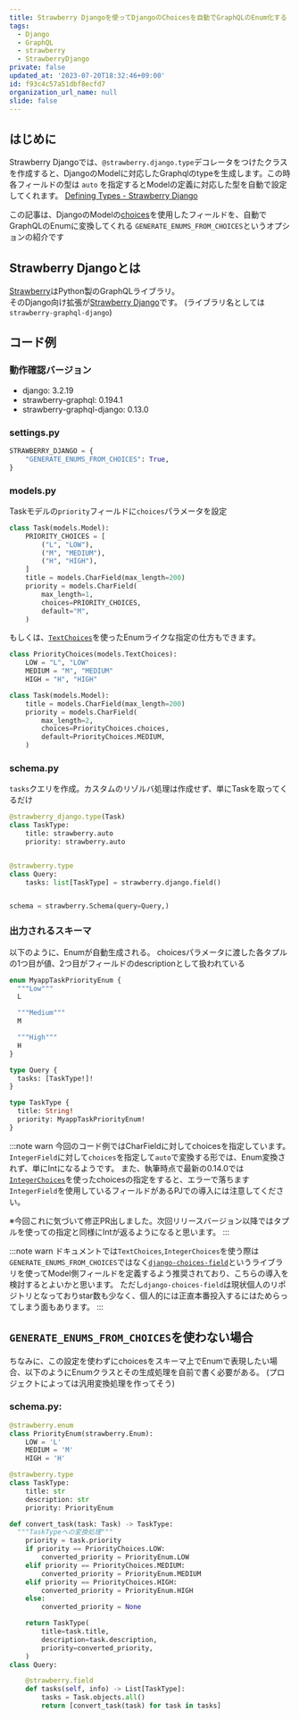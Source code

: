 ```yaml
---
title: Strawberry Djangoを使ってDjangoのChoicesを自動でGraphQLのEnum化する
tags:
  - Django
  - GraphQL
  - strawberry
  - StrawberryDjango
private: false
updated_at: '2023-07-20T18:32:46+09:00'
id: f93c4c57a51dbf8ecfd7
organization_url_name: null
slide: false
---
```



## はじめに

Strawberry Djangoでは、`@strawberry.django.type`デコレータをつけたクラスを作成すると、DjangoのModelに対応したGraphqlのtypeを生成します。この時各フィールドの型は `auto` を指定するとModelの定義に対応した型を自動で設定してくれます。
[Defining Types - Strawberry Django](https://strawberry-graphql.github.io/strawberry-graphql-django/guide/types/)

この記事は、DjangoのModelの[choices](https://docs.djangoproject.com/en/4.2/ref/models/fields/#choices)を使用したフィールドを、自動でGraphQLのEnumに変換してくれる `GENERATE_ENUMS_FROM_CHOICES`というオプションの紹介です

## Strawberry Djangoとは
[Strawberry](https://strawberry.rocks/)はPython製のGraphQLライブラリ。  
そのDjango向け拡張が[Strawberry Django](https://strawberry-graphql.github.io/strawberry-graphql-django/)です。
(ライブラリ名としては`strawberry-graphql-django`)

## コード例
### 動作確認バージョン
- django: 3.2.19
- strawberry-graphql: 0.194.1
- strawberry-graphql-django: 0.13.0


### settings.py
```py
STRAWBERRY_DJANGO = {
    "GENERATE_ENUMS_FROM_CHOICES": True,
}
```

### models.py
Taskモデルの`priority`フィールドに`choices`パラメータを設定
```py
class Task(models.Model):
    PRIORITY_CHOICES = [
        ("L", "LOW"),
        ("M", "MEDIUM"),
        ("H", "HIGH"),
    ]
    title = models.CharField(max_length=200)
    priority = models.CharField(
        max_length=1,
        choices=PRIORITY_CHOICES,
        default="M",
    )
```

もしくは、[`TextChoices`](https://docs.djangoproject.com/en/4.2/ref/models/fields/#enumeration-types)を使ったEnumライクな指定の仕方もできます。
```py
class PriorityChoices(models.TextChoices):
    LOW = "L", "LOW"
    MEDIUM = "M", "MEDIUM"
    HIGH = "H", "HIGH"

class Task(models.Model):
    title = models.CharField(max_length=200)
    priority = models.CharField(
        max_length=2,
        choices=PriorityChoices.choices,
        default=PriorityChoices.MEDIUM,
    )
```

### schema.py
`tasks`クエリを作成。カスタムのリゾルバ処理は作成せず、単にTaskを取ってくるだけ
```py
@strawberry_django.type(Task)
class TaskType:
    title: strawberry.auto
    priority: strawberry.auto


@strawberry.type
class Query:
    tasks: list[TaskType] = strawberry.django.field()


schema = strawberry.Schema(query=Query,)
```


### 出力されるスキーマ
以下のように、Enumが自動生成される。
choicesパラメータに渡した各タプルの1つ目が値、2つ目がフィールドのdescriptionとして扱われている
```graphql
enum MyappTaskPriorityEnum {
  """Low"""
  L

  """Medium"""
  M

  """High"""
  H
}

type Query {
  tasks: [TaskType!]!
}

type TaskType {
  title: String!
  priority: MyappTaskPriorityEnum!
}
```


:::note warn
今回のコード例ではCharFieldに対してchoicesを指定しています。
`IntegerField`に対して`choices`を指定して`auto`で変換する形では、Enum変換されず、単にIntになるようです。
また、執筆時点で最新の0.14.0では[`IntegerChoices`](https://docs.djangoproject.com/en/4.2/ref/models/fields/#enumeration-types)を使ったchoicesの指定をすると、エラーで落ちます
`IntegerField`を使用しているフィールドがあるPJでの導入には注意してください。

※今回これに気づいて修正PR出しました。次回リリースバージョン以降ではタプルを使っての指定と同様にIntが返るようになると思います。
:::

:::note warn
ドキュメントでは`TextChoices`,`IntegerChoices`を使う際は`GENERATE_ENUMS_FROM_CHOICES`ではなく[`django-choices-field`](https://strawberry-graphql.github.io/strawberry-graphql-django/integrations/choices-field/)というライブラリを使ってModel側フィールドを定義するよう推奨されており、こちらの導入を検討するとよいかと思います。
ただし`django-choices-field`は現状個人のリポジトリとなっておりstar数も少なく、個人的には正直本番投入するにはためらってしまう面もあります。
:::


## `GENERATE_ENUMS_FROM_CHOICES`を使わない場合
ちなみに、この設定を使わずにchoicesをスキーマ上でEnumで表現したい場合、以下のようにEnumクラスとその生成処理を自前で書く必要がある。
(プロジェクトによっては汎用変換処理を作ってそう)

### schema.py:
```py
@strawberry.enum
class PriorityEnum(strawberry.Enum):
    LOW = 'L'
    MEDIUM = 'M'
    HIGH = 'H'

@strawberry.type
class TaskType:
    title: str
    description: str
    priority: PriorityEnum

def convert_task(task: Task) -> TaskType:
  """TaskTypeへの変換処理"""
    priority = task.priority
    if priority == PriorityChoices.LOW:
        converted_priority = PriorityEnum.LOW
    elif priority == PriorityChoices.MEDIUM:
        converted_priority = PriorityEnum.MEDIUM
    elif priority == PriorityChoices.HIGH:
        converted_priority = PriorityEnum.HIGH
    else:
        converted_priority = None

    return TaskType(
        title=task.title,
        description=task.description,
        priority=converted_priority,
    )
class Query:

    @strawberry.field
    def tasks(self, info) -> List[TaskType]:
        tasks = Task.objects.all()
        return [convert_task(task) for task in tasks]
```
